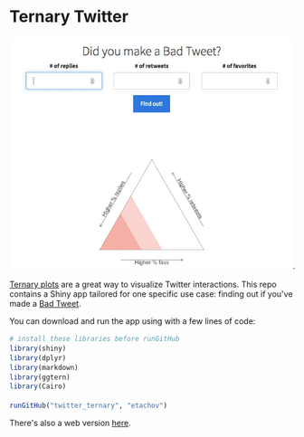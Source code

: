 # Ternary Twitter

![](https://github.com/etachov/twitter_ternary/blob/master/how_to.gif)

<a href = "https://en.wikipedia.org/wiki/Ternary_plot" target = "_blank">Ternary plots</a> are a great way to visualize Twitter interactions. This repo contains a Shiny app tailored for one specific use case: finding out if you've made a <a href = "http://www.esquire.com/news-politics/news/a54440/twitter-ratio-reply/" target = "_blank">Bad Tweet</a>. 

You can download and run the app using with a few lines of code: 

```R
# install these libraries before runGitHub
library(shiny)
library(dplyr)
library(markdown)
library(ggtern)
library(Cairo)

runGitHub("twitter_ternary", "etachov") 
```

There's also a web version <a href = "https://etachov.shinyapps.io/Twitter_Tern/" target = "_blank">here</a>.
